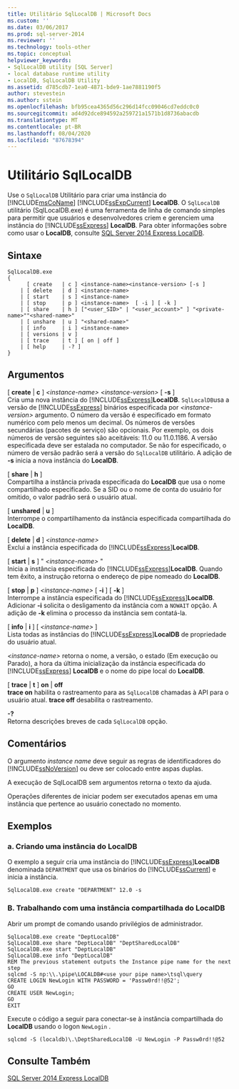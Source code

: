 ```yaml
---
title: Utilitário SqlLocalDB | Microsoft Docs
ms.custom: ''
ms.date: 03/06/2017
ms.prod: sql-server-2014
ms.reviewer: ''
ms.technology: tools-other
ms.topic: conceptual
helpviewer_keywords:
- SqlLocalDB utility [SQL Server]
- local database runtime utility
- LocalDB, SqlLocalDB Utility
ms.assetid: d785cdb7-1ea0-4871-bde9-1ae7881190f5
author: stevestein
ms.author: sstein
ms.openlocfilehash: bfb95cea4365d56c296d14fcc09046cd7eddc0c0
ms.sourcegitcommit: ad4d92dce894592a259721a1571b1d8736abacdb
ms.translationtype: MT
ms.contentlocale: pt-BR
ms.lasthandoff: 08/04/2020
ms.locfileid: "87678394"
---
```

# <a name="sqllocaldb-utility"></a>Utilitário SqlLocalDB
  Use o `SqlLocalDB` Utilitário para criar uma instância do [!INCLUDE[msCoName](../includes/msconame-md.md)] [!INCLUDE[ssExpCurrent](../includes/ssexpcurrent-md.md)] **LocalDB**. O `SqlLocalDB` utilitário (SqlLocalDB.exe) é uma ferramenta de linha de comando simples para permitir que usuários e desenvolvedores criem e gerenciem uma instância do [!INCLUDE[ssExpress](../includes/ssexpress-md.md)] **LocalDB**. Para obter informações sobre como usar o **LocalDB**, consulte [SQL Server 2014 Express LocalDB](../database-engine/configure-windows/sql-server-2016-express-localdb.md).  
  
## <a name="syntax"></a>Sintaxe  
  
```  
SqlLocalDB.exe   
{  
      [ create   | c ] <instance-name><instance-version> [-s ]  
    | [ delete   | d ] <instance-name>  
    | [ start    | s ] <instance-name>  
    | [ stop     | p ] <instance-name>  [ -i ] [ -k ]  
    | [ share    | h ] ["<user_SID>" | "<user_account>" ] "<private-name>""<shared-name>"  
    | [ unshare  | u ] "<shared-name>"  
    | [ info     | i ] <instance-name>  
    | [ versions | v ]  
    | [ trace    | t ] [ on | off ]  
    | [ help     | -? ]  
}  
```  
  
## <a name="arguments"></a>Argumentos  
 [ **create** | **c** ] *\<instance-name>* *\<instance-version>* [ **-s** ]  
 Cria uma nova instância do [!INCLUDE[ssExpress](../includes/ssexpress-md.md)]**LocalDB**. `SqlLocalDB`usa a versão de [!INCLUDE[ssExpress](../includes/ssexpress-md.md)] binários especificada por *\<instance-version>* argumento. O número da versão é especificado em formato numérico com pelo menos um decimal. Os números de versões secundárias (pacotes de serviço) são opcionais. Por exemplo, os dois números de versão seguintes são aceitáveis: 11.0 ou 11.0.1186. A versão especificada deve ser estalada no computador. Se não for especificado, o número de versão padrão será a versão do `SqlLocalDB` utilitário. A adição de **-s** inicia a nova instância do **LocalDB**.  
  
 [ **share** | **h** ]  
 Compartilha a instância privada especificada do **LocalDB** que usa o nome compartilhado especificado. Se a SID ou o nome de conta do usuário for omitido, o valor padrão será o usuário atual.  
  
 [ **unshared** | **u** ]  
 Interrompe o compartilhamento da instância especificada compartilhada do **LocalDB**.  
  
 [ **delete** | **d** ] *\<instance-name>*  
 Exclui a instância especificada do [!INCLUDE[ssExpress](../includes/ssexpress-md.md)]**LocalDB**.  
  
 [ **start** | **s** ] " *\<instance-name>* "  
 Inicia a instância especificada do [!INCLUDE[ssExpress](../includes/ssexpress-md.md)]**LocalDB**. Quando tem êxito, a instrução retorna o endereço de pipe nomeado do **LocalDB**.  
  
 [ **stop** | **p** ] *\<instance-name>* [ **-i** ] [ **-k** ]  
 Interrompe a instância especificada do [!INCLUDE[ssExpress](../includes/ssexpress-md.md)]**LocalDB**. Adicionar **-i** solicita o desligamento da instância com a `NOWAIT` opção. A adição de **-k** elimina o processo da instância sem contatá-la.  
  
 [ **info** | **i** ] [ *\<instance-name>* ]  
 Lista todas as instâncias do [!INCLUDE[ssExpress](../includes/ssexpress-md.md)]**LocalDB** de propriedade do usuário atual.  
  
 *\<instance-name>* retorna o nome, a versão, o estado (Em execução ou Parado), a hora da última inicialização da instância especificada do [!INCLUDE[ssExpress](../includes/ssexpress-md.md)] **LocalDB** e o nome do pipe local do **LocalDB**.  
  
 [ **trace** | **t** ] **on** | **off**  
 **trace on** habilita o rastreamento para as `SqlLocalDB` chamadas à API para o usuário atual. **trace off** desabilita o rastreamento.  
  
 **-?**  
 Retorna descrições breves de cada `SqlLocalDB` opção.  
  
## <a name="remarks"></a>Comentários  
 O argumento *instance name* deve seguir as regras de identificadores do [!INCLUDE[ssNoVersion](../includes/ssnoversion-md.md)] ou deve ser colocado entre aspas duplas.  
  
 A execução de SqlLocalDB sem argumentos retorna o texto da ajuda.  
  
 Operações diferentes de iniciar podem ser executados apenas em uma instância que pertence ao usuário conectado no momento.  
  
## <a name="examples"></a>Exemplos  
  
### <a name="a-creating-an-instance-of-localdb"></a>a. Criando uma instância do LocalDB  
 O exemplo a seguir cria uma instância do [!INCLUDE[ssExpress](../includes/ssexpress-md.md)]**LocalDB** denominada `DEPARTMENT` que usa os binários do [!INCLUDE[ssCurrent](../includes/sscurrent-md.md)] e inicia a instância.  
  
```  
SqlLocalDB.exe create "DEPARTMENT" 12.0 -s  
```  
  
### <a name="b-working-with-a-shared-instance-of-localdb"></a>B. Trabalhando com uma instância compartilhada do LocalDB  
 Abrir um prompt de comando usando privilégios de administrador.  
  
```  
SqlLocalDB.exe create "DeptLocalDB"  
SqlLocalDB.exe share "DeptLocalDB" "DeptSharedLocalDB"  
SqlLocalDB.exe start "DeptLocalDB"  
SqlLocalDB.exe info "DeptLocalDB"  
REM The previous statement outputs the Instance pipe name for the next step  
sqlcmd -S np:\\.\pipe\LOCALDB#<use your pipe name>\tsql\query  
CREATE LOGIN NewLogin WITH PASSWORD = 'Passw0rd!!@52';   
GO  
CREATE USER NewLogin;  
GO  
EXIT  
```  
  
 Execute o código a seguir para conectar-se à instância compartilhada do **LocalDB** usando o logon `NewLogin` .  
  
```  
sqlcmd -S (localdb)\.\DeptSharedLocalDB -U NewLogin -P Passw0rd!!@52  
```  
  
## <a name="see-also"></a>Consulte Também  
 [SQL Server 2014 Express LocalDB](../database-engine/configure-windows/sql-server-2016-express-localdb.md)  
  
  
